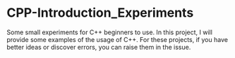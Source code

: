 # CPP-Introduction_Experiments
Some small experiments for C++ beginners to use.
In this project, I will provide some examples of the usage of C++.
For these projects, if you have better ideas or discover errors, you can raise them in the issue.
